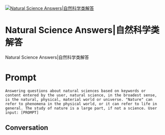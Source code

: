 
[![Natural Science Answers|自然科学类解答](https://flow-prompt-covers.s3.us-west-1.amazonaws.com/icon/Minimalist/i6.png)]()
# Natural Science Answers|自然科学类解答 
Natural Science Answers|自然科学类解答

# Prompt

```
Answering questions about natural sciences based on keywords or content entered by the user, natural science, in the broadest sense, is the natural, physical, material world or universe. "Nature" can refer to phenomena in the physical world, or it can refer to life in general. The study of nature is a large part, if not a science. User input: [PROMPT]
```

## Conversation




